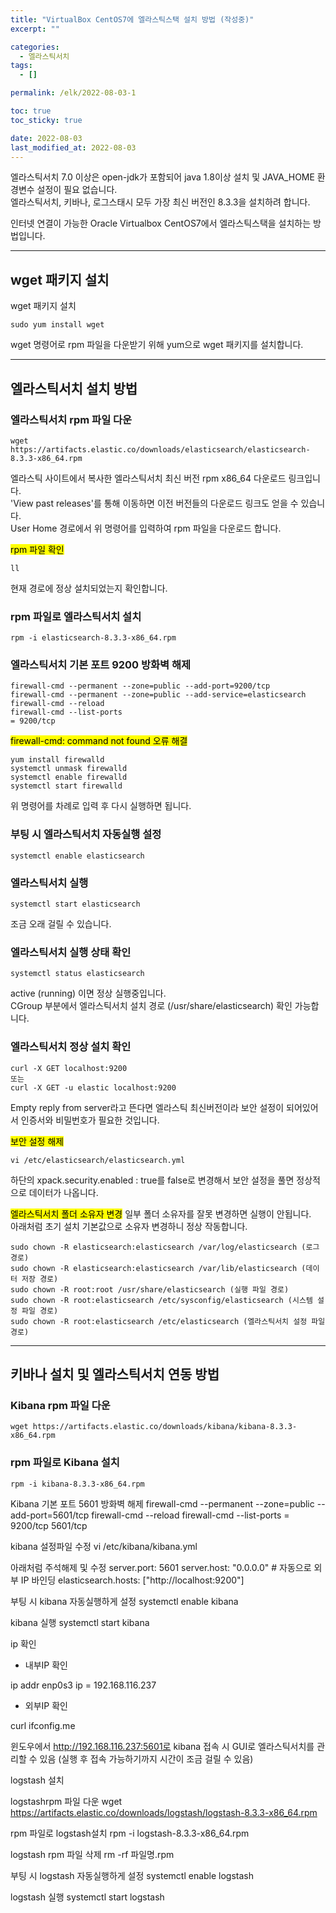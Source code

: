 ```yaml
---
title: "VirtualBox CentOS7에 엘라스틱스택 설치 방법 (작성중)"
excerpt: ""

categories:
  - 엘라스틱서치
tags:
  - []

permalink: /elk/2022-08-03-1

toc: true
toc_sticky: true

date: 2022-08-03
last_modified_at: 2022-08-03
---
```


엘라스틱서치 7.0 이상은 open-jdk가 포함되어 java 1.8이상 설치 및 JAVA_HOME 환경변수 설정이 필요 없습니다.  
엘라스틱서치, 키바나, 로그스태시 모두 가장 최신 버전인 8.3.3을 설치하려 합니다.

인터넷 연결이 가능한 Oracle Virtualbox CentOS7에서 엘라스틱스택을 설치하는 방법입니다.

---

## wget 패키지 설치

wget 패키지 설치
```
sudo yum install wget
```
wget 명령어로 rpm 파일을 다운받기 위해 yum으로 wget 패키지를 설치합니다.

---

## 엘라스틱서치 설치 방법

### 엘라스틱서치 rpm 파일 다운
```
wget https://artifacts.elastic.co/downloads/elasticsearch/elasticsearch-8.3.3-x86_64.rpm
```
엘라스틱 사이트에서 복사한 엘라스틱서치 최신 버전 rpm x86_64 다운로드 링크입니다.  
'View past releases'를 통해 이동하면 이전 버전들의 다운로드 링크도 얻을 수 있습니다.  
User Home 경로에서 위 명령어를 입력하여 rpm 파일을 다운로드 합니다.

<mark>rpm 파일 확인</mark>
```
ll
```
현재 경로에 정상 설치되었는지 확인합니다.

### rpm 파일로 엘라스틱서치 설치
```
rpm -i elasticsearch-8.3.3-x86_64.rpm
```

### 엘라스틱서치 기본 포트 9200 방화벽 해제
```
firewall-cmd --permanent --zone=public --add-port=9200/tcp
firewall-cmd --permanent --zone=public --add-service=elasticsearch
firewall-cmd --reload
firewall-cmd --list-ports
= 9200/tcp
```

<mark>firewall-cmd: command not found 오류 해결</mark>
```
yum install firewalld
systemctl unmask firewalld
systemctl enable firewalld
systemctl start firewalld
```
위 명령어를 차례로 입력 후 다시 실행하면 됩니다.

### 부팅 시 엘라스틱서치 자동실행 설정
```
systemctl enable elasticsearch
```

### 엘라스틱서치 실행
```
systemctl start elasticsearch
```
조금 오래 걸릴 수 있습니다.

### 엘라스틱서치 실행 상태 확인
```
systemctl status elasticsearch
```
active (running) 이면 정상 실행중입니다.  
CGroup 부분에서 엘라스틱서치 설치 경로 (/usr/share/elasticsearch) 확인 가능합니다.

### 엘라스틱서치 정상 설치 확인
```
curl -X GET localhost:9200
또는
curl -X GET -u elastic localhost:9200
```
Empty reply from server라고 뜬다면 엘라스틱 최신버전이라 보안 설정이 되어있어서 인증서와 비밀번호가 필요한 것입니다.

<mark>보안 설정 해제</mark>
```
vi /etc/elasticsearch/elasticsearch.yml
```
하단의 xpack.security.enabled : true를 false로 변경해서 보안 설정을 풀면 정상적으로 데이터가 나옵니다.  

<mark>엘라스틱서치 폴더 소유자 변경</mark>
일부 폴더 소유자를 잘못 변경하면 실행이 안됩니다.  
아래처럼 초기 설치 기본값으로 소유자 변경하니 정상 작동합니다.
```
sudo chown -R elasticsearch:elasticsearch /var/log/elasticsearch (로그 경로)
sudo chown -R elasticsearch:elasticsearch /var/lib/elasticsearch (데이터 저장 경로)
sudo chown -R root:root /usr/share/elasticsearch (실행 파일 경로)
sudo chown -R root:elasticsearch /etc/sysconfig/elasticsearch (시스템 설정 파일 경로)
sudo chown -R root:elasticsearch /etc/elasticsearch (엘라스틱서치 설정 파일 경로)
```

---

## 키바나 설치 및 엘라스틱서치 연동 방법

### Kibana rpm 파일 다운
```
wget https://artifacts.elastic.co/downloads/kibana/kibana-8.3.3-x86_64.rpm
```

### rpm 파일로 Kibana 설치
```
rpm -i kibana-8.3.3-x86_64.rpm
```

Kibana 기본 포트 5601 방화벽 해제
firewall-cmd --permanent --zone=public --add-port=5601/tcp
firewall-cmd --reload
firewall-cmd --list-ports
= 9200/tcp 5601/tcp

kibana 설정파일 수정
vi /etc/kibana/kibana.yml

아래처럼 주석해제 및 수정
server.port: 5601
server.host: "0.0.0.0" # 자동으로 외부 IP 바인딩
elasticsearch.hosts: ["http://localhost:9200"]

부팅 시 kibana 자동실행하게 설정
systemctl enable kibana

kibana 실행
systemctl start kibana

ip 확인

-  내부IP 확인

ip addr
enp0s3 ip = 192.168.116.237

- 외부IP 확인

curl ifconfig.me



윈도우에서 http://192.168.116.237:5601로 kibana 접속 시 GUI로 엘라스틱서치를 관리할 수 있음
(실행 후 접속 가능하기까지 시간이 조금 걸릴 수 있음)







logstash 설치

logstashrpm 파일 다운
wget https://artifacts.elastic.co/downloads/logstash/logstash-8.3.3-x86_64.rpm

rpm 파일로 logstash설치
rpm -i logstash-8.3.3-x86_64.rpm

logstash rpm 파일 삭제
rm -rf 파일명.rpm

부팅 시 logstash 자동실행하게 설정
systemctl enable logstash

logstash 실행
systemctl start logstash